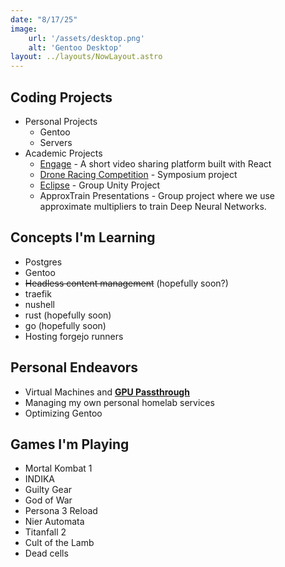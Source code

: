 ```yaml
---
date: "8/17/25"
image:
    url: '/assets/desktop.png'
    alt: 'Gentoo Desktop'
layout: ../layouts/NowLayout.astro
---
```


## <i class="fa-solid fa-terminal"></i> Coding Projects

- Personal Projects
  - Gentoo
  - Servers
- Academic Projects
  - [Engage](/projects/engage) - A short video sharing platform built with React
  - [Drone Racing Competition](/projects/drone) - Symposium project
  - [Eclipse](/projects/eclipse) - Group Unity Project
  - ApproxTrain Presentations - Group project where we use approximate multipliers to train Deep Neural Networks.

## <i class="fa-solid fa-pencil"></i> Concepts I'm Learning
- Postgres
- Gentoo
- ~~Headless content management~~ (hopefully soon?)
- traefik
- nushell
- rust (hopefully soon)
- go (hopefully soon)
- Hosting forgejo runners

## <i class="fa-brands fa-space-awesome"></i> Personal Endeavors
- Virtual Machines and **[GPU Passthrough](https://gitlab.joshrandall.net/josh/kvm-gpu-scripts)**
- Managing my own personal homelab services
- Optimizing Gentoo


## <i class="fa-solid fa-gamepad"></i> Games I'm Playing
- Mortal Kombat 1
- INDIKA
- Guilty Gear
- God of War
- Persona 3 Reload
- Nier Automata
- Titanfall 2
- Cult of the Lamb
- Dead cells

<!-- ## <i class="fa-brands fa-youtube"></i> Content Focuses
Some content ideas are in the works.
- Learning Davinci Resolve
- Learning KdenLive -->

<!-- ## <i class="fa-solid fa-tv"></i> What I'm Watching
*Anything crossed out I recently completed*
- Bocchi The Rock
- ~~Horimiya~~
- Euphoria \**Rewatching* -->

<!-- ## <i class="fa-solid fa-headphones"></i> Music I'm Listening To
<iframe style="border-radius:12px" src="https://open.spotify.com/embed/track/5Ll8FKX2KnoaL5x7tP0D3V?utm_source=generator&theme=0" width="100%" height="152" frameBorder="0" allowfullscreen="" allow="autoplay; clipboard-write; encrypted-media; fullscreen; picture-in-picture" loading="lazy"></iframe> -->
<!-- -  Levi Ryan, blksmiith
<iframe style="border-radius:12px" src="https://open.spotify.com/embed/track/2llmSAUZzE3lusEW8IjKKm?utm_source=generator&theme=0" width="100%" height="152" frameBorder="0" allowfullscreen="" allow="autoplay; clipboard-write; encrypted-media; fullscreen; picture-in-picture" loading="lazy"></iframe>
<iframe style="border-radius:12px" src="https://open.spotify.com/embed/track/1Tl7EQXOy8J41f2FfYSjSa?utm_source=generator&theme=0" width="100%" height="152" frameBorder="0" allowfullscreen="" allow="autoplay; clipboard-write; encrypted-media; fullscreen; picture-in-picture" loading="lazy"></iframe>
<iframe style="border-radius:12px" src="https://open.spotify.com/embed/track/3nsKCNqxtdYclc6EpwVVRV?utm_source=generator&theme=0" width="100%" height="152" frameBorder="0" allowfullscreen="" allow="autoplay; clipboard-write; encrypted-media; fullscreen; picture-in-picture" loading="lazy"></iframe> -->

<!-- - Anything in my electronic playlist
<iframe style="border-radius:12px" src="https://open.spotify.com/embed/playlist/305CgEQGtmagEyR8RCoBIy?utm_source=generator&theme=0" width="100%" height="152" frameBorder="0" allowfullscreen="" allow="autoplay; clipboard-write; encrypted-media; fullscreen; picture-in-picture" loading="lazy"></iframe>

- Breakcore
<iframe style="border-radius:12px" src="https://open.spotify.com/embed/playlist/7ILLO4blVTqacQP69hbsrc?utm_source=generator&theme=0" width="100%" height="152" frameBorder="0" allowfullscreen="" allow="autoplay; clipboard-write; encrypted-media; fullscreen; picture-in-picture" loading="lazy"></iframe> -->